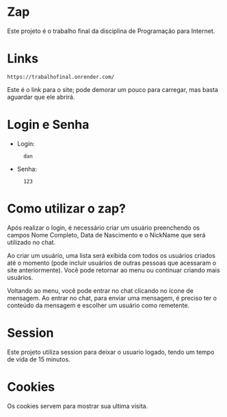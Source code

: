 # Zap 
Este projeto é o trabalho final da disciplina de Programação para Internet.

# Links
    https://trabalhofinal.onrender.com/

Este é o link para o site; pode demorar um pouco para carregar, mas basta aguardar que ele abrirá.
# Login e Senha
- Login: 
        
        dan
- Senha: 

        123

# Como utilizar o zap?

Após realizar o login, é necessário criar um usuário preenchendo os campos Nome Completo, Data de Nascimento e o NickName que será utilizado no chat.

Ao criar um usuário, uma lista será exibida com todos os usuários criados até o momento (pode incluir usuários de outras pessoas que acessaram o site anteriormente). Você pode retornar ao menu ou continuar criando mais usuários.

Voltando ao menu, você pode entrar no chat clicando no ícone de mensagem. Ao entrar no chat, para enviar uma mensagem, é preciso ter o conteúdo da mensagem e escolher um usuário como remetente.

# Session
Este projeto utiliza session para deixar o usuario logado, tendo um tempo de vida de 15 minutos.

# Cookies
Os cookies servem para mostrar sua ultima visita.
